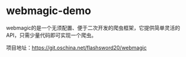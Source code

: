 # webmagic-demo
webmagic的是一个无须配置、便于二次开发的爬虫框架，它提供简单灵活的API，只需少量代码即可实现一个爬虫。

项目地址：https://git.oschina.net/flashsword20/webmagic
